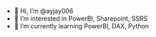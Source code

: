 - 👋 Hi, I’m @ayjay006
- 👀 I’m interested in PowerBI, Sharepoint, SSRS
- 🌱 I’m currently learning PowerBI, DAX, Python
<!---
- 💞️ I’m looking to collaborate on ...
- 📫 How to reach me ...
--->
<!---
ayjay006/ayjay006 is a ✨ special ✨ repository because its `README.md` (this file) appears on your GitHub profile.
You can click the Preview link to take a look at your changes.
--->
